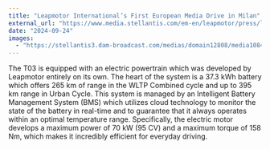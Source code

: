 ```yaml
---
title: "Leapmotor International’s First European Media Drive in Milan"
external_url: "https://www.media.stellantis.com/em-en/leapmotor/press/leapmotor-international-s-first-european-media-drive-in-milan"
date: "2024-09-24"
images:
  - "https://stellantis3.dam-broadcast.com/medias/domain12808/media108455/2536540-6090hhx67d-whr.jpg"
---
```


The T03 is equipped with an electric powertrain which was developed by Leapmotor entirely on its own. The heart of the system is a 37.3 kWh battery which offers 265 km of range in the WLTP Combined cycle and up to 395 km range in Urban Cycle. This system is managed by an Intelligent Battery Management System (BMS) which utilizes cloud technology to monitor the state of the battery in real-time and to guarantee that it always operates within an optimal temperature range. Specifically, the electric motor develops a maximum power of 70 kW (95 CV) and a maximum torque of 158 Nm, which makes it incredibly efficient for everyday driving.